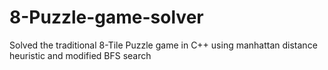 # 8-Puzzle-game-solver
Solved the traditional 8-Tile Puzzle game in C++ using manhattan distance heuristic and modified BFS search
